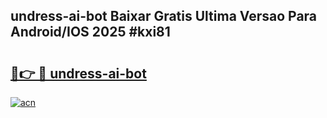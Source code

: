## undress-ai-bot Baixar Gratis Ultima Versao Para Android/IOS 2025 #kxi81

# <h2><a href="https://ainizakaria.my?title=undress-ai-bot&ref=20M">🔗👉 🔴 undress-ai-bot</a></h2>

[![acn](https://github.com/user-attachments/assets/0f9c940e-d8b0-45ae-aac7-cd30a18b3e1c)](https://ainizakaria.my?title=undress-ai-bot&ref=20M)

